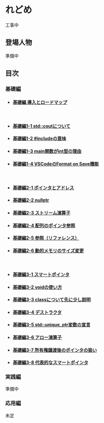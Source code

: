 # れどめ
工事中

## 登場人物
準備中

## 目次
### 基礎編
- #### [基礎編 導入とロードマップ](/learning_cpp_with_ai/src/basic_000_loadmap.html)
<br>

- #### [基礎編1-1 std::coutについて](/learning_cpp_with_ai/src/basic_001-1_stdcout.html)
- #### [基礎編1-2 #includeの意味](/learning_cpp_with_ai/src/basic_001-2_include.html)
- #### [基礎編1-3 main関数がint型の理由](/learning_cpp_with_ai/src/basic_001-3_main_int.html)
- #### [基礎編1-4 VSCodeのFormat on Save機能](/learning_cpp_with_ai/src/basic_001-4_Format_On_Save.html)
<br>

- #### [基礎編2-1 ポインタとアドレス](/learning_cpp_with_ai/src/basic_002-1_pointer_address.html)
- #### [基礎編2-2 nullptr](/learning_cpp_with_ai/src/basic_002-2_nullptr.html)
- #### [基礎編2-3 ストリーム演算子](/learning_cpp_with_ai/src/basic_002-3_stream.html)
- #### [基礎編2-4 配列のポインタ参照](/learning_cpp_with_ai/src/basic_002-4_array_ptr.html)
- #### [基礎編2-5 参照（リファレンス）](/learning_cpp_with_ai/src/basic_002-5_reference.html)
- #### [基礎編2-6 動的メモリのサイズ変更](/learning_cpp_with_ai/src/basic_002-6_vec_size_change.html)
<br>

- #### [基礎編3-1 スマートポインタ](/learning_cpp_with_ai/src/basic_003-1_smartpointer.html)
- #### [基礎編3-2 voidの使い方](/learning_cpp_with_ai/src/basic_003-2_void.html)
- #### [基礎編3-3 classについて先に少し説明](/learning_cpp_with_ai/src/basic_003-3_class.html)
- #### [基礎編3-4 デストラクタ](/learning_cpp_with_ai/src/basic_003-4_destructor.html)
- #### [基礎編3-5 std::unique_ptr変数の宣言](/learning_cpp_with_ai/src/basic_003-5_stdunique_ptr.html)
- #### [基礎編3-6 アロー演算子](/learning_cpp_with_ai/src/basic_003-6_arrow.html)
- #### [基礎編3-7 所有権譲渡後のポインタの扱い](/learning_cpp_with_ai/src/basic_003-7_ptr_atfter_trans.html)
- #### [基礎編3-8 代表的なスマートポインタ](/learning_cpp_with_ai/src/basic_003-8_typical_smartpointers.html)

### 実践編
準備中

### 応用編
未定
